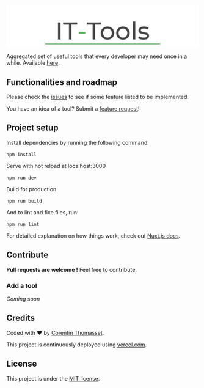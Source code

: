 ![logo](.github/logo.png)

Aggregated set of useful tools that every developer may need once in a while. Available [here](https://it-tools.tech).

## Functionalities and roadmap
Please check the [issues](https://github.com/CorentinTh/it-tools/issues) to see if some feature listed to be implemented.

You have an idea of a tool? Submit a [feature request](https://github.com/CorentinTh/it-tools/issues/new?assignees=corentinth&labels=&template=feature_request.md&title=)!

## Project setup

Install dependencies by running the following command:
```shell
npm install
```

Serve with hot reload at localhost:3000
```shell
npm run dev
```

Build for production
```shell
npm run build
```

And to lint and fixe files, run:
```shell
npm run lint
```
For detailed explanation on how things work, check out [Nuxt.js docs](https://nuxtjs.org).
## Contribute
**Pull requests are welcome !** Feel free to contribute.

### Add a tool
*Coming soon*

## Credits
Coded with ❤️ by [Corentin Thomasset](//corentin-thomasset.fr).

This project is continuously deployed using [vercel.com](https://vercel.com).

## License
This project is under the [MIT license](LICENSE).


